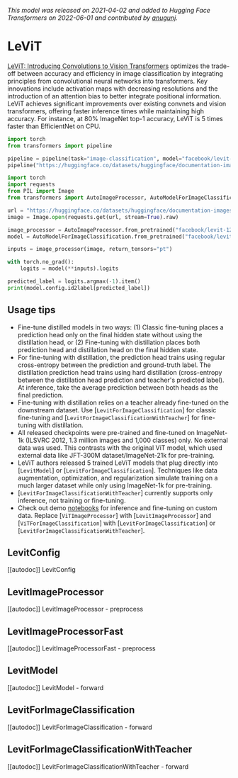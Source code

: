 <!--Copyright 2022 The HuggingFace Team. All rights reserved.

Licensed under the Apache License, Version 2.0 (the "License"); you may not use this file except in compliance with
the License. You may obtain a copy of the License at

http://www.apache.org/licenses/LICENSE-2.0

Unless required by applicable law or agreed to in writing, software distributed under the License is distributed on
an "AS IS" BASIS, WITHOUT WARRANTIES OR CONDITIONS OF ANY KIND, either express or implied. See the License for the
specific language governing permissions and limitations under the License.

⚠️ Note that this file is in Markdown but contain specific syntax for our doc-builder (similar to MDX) that may not be
rendered properly in your Markdown viewer.

-->
*This model was released on 2021-04-02 and added to Hugging Face Transformers on 2022-06-01 and contributed by [anugunj](https://huggingface.co/anugunj).*

# LeViT

[LeViT: Introducing Convolutions to Vision Transformers](https://huggingface.co/papers/2104.01136) optimizes the trade-off between accuracy and efficiency in image classification by integrating principles from convolutional neural networks into transformers. Key innovations include activation maps with decreasing resolutions and the introduction of an attention bias to better integrate positional information. LeViT achieves significant improvements over existing convnets and vision transformers, offering faster inference times while maintaining high accuracy. For instance, at 80% ImageNet top-1 accuracy, LeViT is 5 times faster than EfficientNet on CPU.

<hfoptions id="usage">
<hfoption id="Pipeline">

```py
import torch
from transformers import pipeline

pipeline = pipeline(task="image-classification", model="facebook/levit-128S", dtype="auto")
pipeline("https://huggingface.co/datasets/huggingface/documentation-images/resolve/main/pipeline-cat-chonk.jpeg")
```

</hfoption>
<hfoption id="AutoModel">

```python
import torch
import requests
from PIL import Image
from transformers import AutoImageProcessor, AutoModelForImageClassification

url = "https://huggingface.co/datasets/huggingface/documentation-images/resolve/main/pipeline-cat-chonk.jpeg"
image = Image.open(requests.get(url, stream=True).raw)

image_processor = AutoImageProcessor.from_pretrained("facebook/levit-128S")
model = AutoModelForImageClassification.from_pretrained("facebook/levit-128S", dtype="auto")

inputs = image_processor(image, return_tensors="pt")

with torch.no_grad():
    logits = model(**inputs).logits

predicted_label = logits.argmax(-1).item()
print(model.config.id2label[predicted_label])
```

</hfoption>
</hfoptions>

## Usage tips

- Fine-tune distilled models in two ways: (1) Classic fine-tuning places a prediction head only on the final hidden state without using the distillation head, or (2) Fine-tuning with distillation places both prediction head and distillation head on the final hidden state.
- For fine-tuning with distillation, the prediction head trains using regular cross-entropy between the prediction and ground-truth label. The distillation prediction head trains using hard distillation (cross-entropy between the distillation head prediction and teacher's predicted label). At inference, take the average prediction between both heads as the final prediction.
- Fine-tuning with distillation relies on a teacher already fine-tuned on the downstream dataset. Use [`LevitForImageClassification`] for classic fine-tuning and [`LevitForImageClassificationWithTeacher`] for fine-tuning with distillation.
- All released checkpoints were pre-trained and fine-tuned on ImageNet-1k (ILSVRC 2012, 1.3 million images and 1,000 classes) only. No external data was used. This contrasts with the original ViT model, which used external data like JFT-300M dataset/ImageNet-21k for pre-training.
- LeViT authors released 5 trained LeViT models that plug directly into [`LevitModel`] or [`LevitForImageClassification`]. Techniques like data augmentation, optimization, and regularization simulate training on a much larger dataset while only using ImageNet-1k for pre-training.
- [`LevitForImageClassificationWithTeacher`] currently supports only inference, not training or fine-tuning.
- Check out demo [notebooks](https://github.com/NielsRogge/Transformers-Tutorials/tree/master/VisionTransformer) for inference and fine-tuning on custom data. Replace [`ViTImageProcessor`] with [`LevitImageProcessor`] and [`ViTForImageClassification`] with [`LevitForImageClassification`] or [`LevitForImageClassificationWithTeacher`].

## LevitConfig

[[autodoc]] LevitConfig

## LevitImageProcessor

  [[autodoc]] LevitImageProcessor
    - preprocess

## LevitImageProcessorFast

[[autodoc]] LevitImageProcessorFast
    - preprocess

## LevitModel

[[autodoc]] LevitModel
    - forward

## LevitForImageClassification

[[autodoc]] LevitForImageClassification
    - forward

## LevitForImageClassificationWithTeacher

[[autodoc]] LevitForImageClassificationWithTeacher
    - forward

